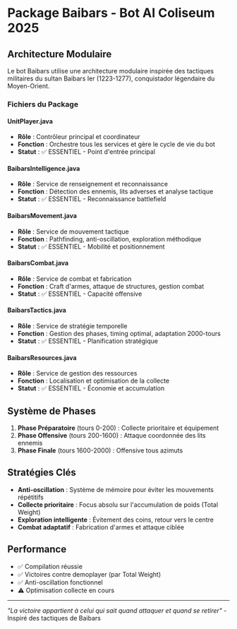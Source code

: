 # Package Baibars - Bot AI Coliseum 2025

## Architecture Modulaire

Le bot Baibars utilise une architecture modulaire inspirée des tactiques militaires du sultan Baibars Ier (1223-1277), conquistador légendaire du Moyen-Orient.

### Fichiers du Package

#### **UnitPlayer.java** 
- **Rôle** : Contrôleur principal et coordinateur
- **Fonction** : Orchestre tous les services et gère le cycle de vie du bot
- **Statut** : ✅ ESSENTIEL - Point d'entrée principal

#### **BaibarsIntelligence.java**
- **Rôle** : Service de renseignement et reconnaissance
- **Fonction** : Détection des ennemis, lits adverses et analyse tactique
- **Statut** : ✅ ESSENTIEL - Reconnaissance battlefield

#### **BaibarsMovement.java**
- **Rôle** : Service de mouvement tactique
- **Fonction** : Pathfinding, anti-oscillation, exploration méthodique
- **Statut** : ✅ ESSENTIEL - Mobilité et positionnement

#### **BaibarsCombat.java**
- **Rôle** : Service de combat et fabrication
- **Fonction** : Craft d'armes, attaque de structures, gestion combat
- **Statut** : ✅ ESSENTIEL - Capacité offensive

#### **BaibarsTactics.java**
- **Rôle** : Service de stratégie temporelle
- **Fonction** : Gestion des phases, timing optimal, adaptation 2000-tours
- **Statut** : ✅ ESSENTIEL - Planification stratégique

#### **BaibarsResources.java**
- **Rôle** : Service de gestion des ressources
- **Fonction** : Localisation et optimisation de la collecte
- **Statut** : ✅ ESSENTIEL - Économie et accumulation

## Système de Phases

1. **Phase Préparatoire** (tours 0-200) : Collecte prioritaire et équipement
2. **Phase Offensive** (tours 200-1600) : Attaque coordonnée des lits ennemis  
3. **Phase Finale** (tours 1600-2000) : Offensive tous azimuts

## Stratégies Clés

- **Anti-oscillation** : Système de mémoire pour éviter les mouvements répétitifs
- **Collecte prioritaire** : Focus absolu sur l'accumulation de poids (Total Weight)
- **Exploration intelligente** : Évitement des coins, retour vers le centre
- **Combat adaptatif** : Fabrication d'armes et attaque ciblée

## Performance

- ✅ Compilation réussie
- ✅ Victoires contre demoplayer (par Total Weight)
- ✅ Anti-oscillation fonctionnel  
- ⚠️ Optimisation collecte en cours

---

*"La victoire appartient à celui qui sait quand attaquer et quand se retirer"* - Inspiré des tactiques de Baibars